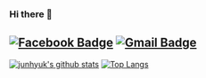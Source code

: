 ### Hi there 👋
[![Facebook Badge](https://img.shields.io/badge/-Facebook-1877f2?style=flat-square&logo=facebook&logoColor=white&link=hhttps://www.facebook.com/profile.php?id=100010469590032)](https://www.facebook.com/profile.php?id=100039612978784)
[![Gmail Badge](https://img.shields.io/badge/-Gmail-c14438?style=flat-square&logo=Gmail&logoColor=white&link=mailto:jun.hyuk3640@gmail.com)](mailto:jun.hyuk3640@gmail.com) 
<br/>
-------------------

[![junhyuk's github stats](https://github-readme-stats.vercel.app/api?username=yangjunhyuk333&count_private=true&hide_border=true)](https://github.com/anuraghazra/github-readme-stats)
[![Top Langs](https://github-readme-stats.vercel.app/api/top-langs/?username=yangjunhyuk333&layout=compact)](https://github.com/anuraghazra/github-readme-stats)

<!--
**yangjunhyuk333/yangjunhyuk333** is a ✨ _special_ ✨ repository because its `README.md` (this file) appears on your GitHub profile.

Here are some ideas to get you started:

- 🔭 I’m currently working on ...
- 🌱 I’m currently learning ...
- 👯 I’m looking to collaborate on ...
- 🤔 I’m looking for help with ...
- 💬 Ask me about ...
- 📫 How to reach me: ...
- 😄 Pronouns: ...
- ⚡ Fun fact: ...
--> 
